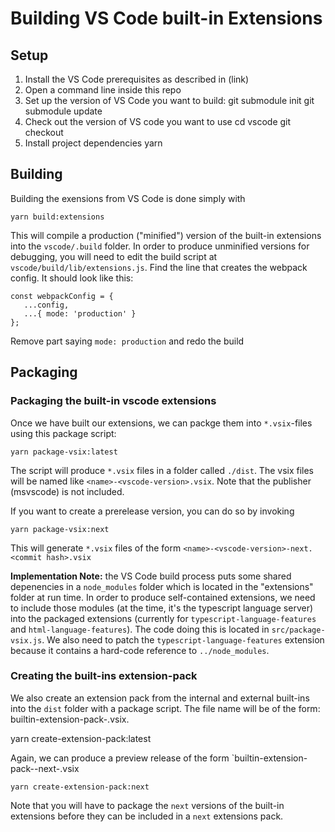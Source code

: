 # Building VS Code built-in Extensions

## Setup

1. Install the VS Code prerequisites as described in (link)
2. Open a command line inside this repo
3. Set up the version of VS Code you want to build:
    git submodule init
    git submodule update
4. Check out the version of VS code you want to use
    cd vscode
    git checkout <git tag or branch>
5. Install project dependencies
    yarn
    
## Building
Building the exensions from VS Code is done simply with 

    yarn build:extensions

This will compile a production ("minified") version of the built-in extensions into the `vscode/.build` folder. In order to produce unminified versions for debugging,
you will need to edit the build script at `vscode/build/lib/extensions.js`. Find the line that creates the webpack config. It should look like this:
```
const webpackConfig = {
   ...config,
   ...{ mode: 'production' }
};
```
Remove part saying `mode: production` and redo the build

## Packaging

### Packaging the built-in vscode extensions

Once we have built our extensions, we can packge them into `*.vsix`-files using this package script:

    yarn package-vsix:latest

The script will produce `*.vsix` files in a folder called `./dist`. The vsix files will be named like `<name>-<vscode-version>.vsix`. Note that the publisher (msvscode)
is not included.

If you want to create a prerelease version, you can do so by invoking 

    yarn package-vsix:next

This will generate `*.vsix` files of the form `<name>-<vscode-version>-next.<commit hash>.vsix`

**Implementation Note:** the VS Code build process puts some shared depenencies in a `node_modules` folder which is located in the "extensions" folder at run time. In order to 
produce self-contained extensions, we need to include those modules (at the time, it's the typescript language server) into the packaged extensions (currently for `typescript-language-features` and `html-language-features`). The code doing this is located in `src/package-vsix.js`. We also need to patch the `typescript-language-features`
extension because it contains a hard-code reference to `../node_modules`.

### Creating the built-ins extension-pack

We also create an extension pack from the internal and external built-ins into the `dist` folder with a package script. The file name will be of the form:
builtin-extension-pack-<vscode version>.vsix.

   yarn create-extension-pack:latest

Again, we can produce a preview release of the form `builtin-extension-pack-<vscode version>-next-.vsix

    yarn create-extension-pack:next

Note that you will have to package the `next` versions of the built-in extensions before they can be included in a `next` extensions pack.
